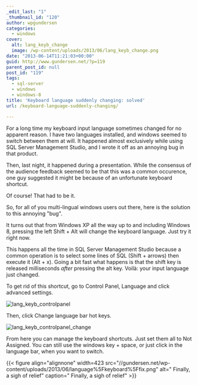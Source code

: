 ```yaml
---
_edit_last: "1"
_thumbnail_id: "120"
author: wpgundersen
categories:
  - windows
cover:
  alt: lang_keyb_change
  image: /wp-content/uploads/2013/06/lang_keyb_change.png
date: "2013-06-14T11:21:03+00:00"
guid: http://www.gundersen.net/?p=119
parent_post_id: null
post_id: "119"
tags:
  - sql-server
  - windows
  - windows-8
title: 'Keyboard language suddenly changing: solved'
url: /keyboard-language-suddenly-changing/

---
```

For a long time my keyboard input language sometimes changed for no apparent reason. I have two languages installed, and windows seemed to switch between them at will. It happened almost exclusively while using SQL Server Management Studio, and I wrote it off as an annoying bug in that product.

Then, last night, it happened during a presentation. While the consensus of the audience feedback seemed to be that this was a common occurence, one guy suggested it might be because of an unfortunate keyboard shortcut.

Of course! That had to be it.

So, for all of you multi-lingual windows users out there, here is the solution to this annoying "bug".

It turns out that from Windows XP all the way up to and including Windows 8, pressing the left Shift + Alt will change the keyboard language. Just try it right now.

This happens all the time in SQL Server Management Studio because a common operation is to select some lines of SQL (Shift + arrows) then execute it (Alt + x). Going a bit fast what happens is that the shift key is released milliseconds _after_ pressing the alt key. Voilà: your input language just changed.

To get rid of this shortcut, go to Control Panel, Language and click advanced settings.

![lang_keyb_controlpanel](//gundersen.net/wp-content/uploads/2013/06/lang_keyb_controlpanel.png)

Then, click Change language bar hot keys.

![lang_keyb_controlpanel_change](//gundersen.net/wp-content/uploads/2013/06/lang_keyb_controlpanel_change.png)

From here you can manage the keyboard shortcuts. Just set them all to Not Assigned. You can still use the windows key + space, or just click in the language bar, when you want to switch.

{{< figure align="alignnone" width=423 src="//gundersen.net/wp-content/uploads/2013/06/language%5Fkeyboard%5Ffix.png" alt=" Finally, a sigh of relief" caption=" Finally, a sigh of relief" >}}
